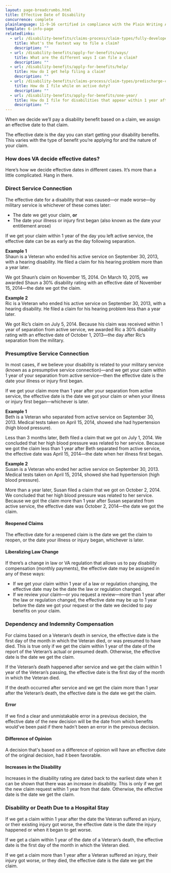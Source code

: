 ```yaml
---
layout: page-breadcrumbs.html
title: Effective Date of Disability
concurrence: complete
plainlanguage: 11-9-16 certified in compliance with the Plain Writing Act
template: 6-info-page
relatedlinks:
  - url: /disability-benefits/claims-process/claim-types/fully-developed-claim/
    title: What's the fastest way to file a claim?
    description: ""
  - url: /disability-benefits/apply-for-benefits/ways/
    title: What are the different ways I can file a claim?
    description: ""
  - url: /disability-benefits/apply-for-benefits/help/
    title: How do I get help filing a claim?
    description: ""
  - url: /disability-benefits/claims-process/claim-types/predischarge-claim/
    title: How do I file while on active duty?
    description: ""
  - url: /disability-benefits/apply-for-benefits/one-year/
    title: How do I file for disabilities that appear within 1 year after discharge?
    description: ""
---
```


When we decide we’ll pay a disability benefit based on a claim, we assign an effective date to that claim.

The effective date is the day you can start getting your disability benefits. This varies with the type of benefit you’re applying for and the nature of your claim.


<div class="call-out usa-content" markdown="1">

### How does VA decide effective dates?

Here’s how we decide effective dates in different cases. It’s more than a little complicated. Hang in there.

</div>

### Direct Service Connection

The effective date for a disability that was caused—or made worse—by military service is whichever of these comes later:

-	The date we get your claim, 
**or**
-	The date your illness or injury first began (also known as the date your entitlement arose)

If we get your claim within 1 year of the day you left active service, the effective date can be as early as the day following separation.

**Example 1**<br>
Shaun is a Veteran who ended his active service on September 30, 2013, with a hearing disability. He filed a claim for his hearing problem more than a year later. 

We got Shaun’s claim on November 15, 2014. On March 10, 2015, we awarded Shaun a 30% disability rating with an effective date of November 15, 2014—the date we got the claim.

**Example 2**<br>
Ric is a Veteran who ended his active service on September 30, 2013, with a hearing disability. He filed a claim for his hearing problem less than a year later.

We got Ric’s claim on July 5, 2014. Because his claim was received within 1 year of separation from active service, we awarded Ric a 30% disability rating with an effective date of October 1, 2013—the day after Ric’s separation from the military.

### Presumptive Service Connection

In most cases, if we believe your disability is related to your military service (known as a presumptive service connection)—and we get your claim within 1 year of your separation from active service—then the effective date is the date your illness or injury first began.

If we get your claim more than 1 year after your separation from active service, the effective date is the date we got your claim or when your illness or injury first began—whichever is later.

**Example 1**<br>
Beth is a Veteran who separated from active service on September 30, 2013. Medical tests taken on April 15, 2014, showed she had hypertension (high blood pressure).

Less than 3 months later, Beth filed a claim that we got on July 1, 2014. We concluded that her high blood pressure was related to her service. Because we got the claim less than 1 year after Beth separated from active service, the effective date was April 15, 2014—the date when her illness first began.

**Example 2**<br>
Susan is a Veteran who ended her active service on September 30, 2013. Medical tests taken on April 15, 2014, showed she had hypertension (high blood pressure). 

More than a year later, Susan filed a claim that we got on October 2, 2014. We concluded that her high blood pressure was related to her service. Because we got the claim more than 1 year after Susan separated from active service, the effective date was October 2, 2014—the date we got the claim.

#### Reopened Claims

The effective date for a reopened claim is the date we get the claim to reopen, or the date your illness or injury began, whichever is later.

#### Liberalizing Law Change

If there’s a change in law or VA regulation that allows us to pay disability compensation (monthly payments), the effective date may be assigned in any of these ways:

-	If we get your claim within 1 year of a law or regulation changing, the effective date may be the date the law or regulation changed.
-	If we review your claim—or you request a review—more than 1 year after the law or regulation changed, the effective date may be up to 1 year before the date we got your request or the date we decided to pay benefits on your claim.


### Dependency and Indemnity Compensation

For claims based on a Veteran’s death in service, the effective date is the first day of the month in which the Veteran died, or was presumed to have died. This is true only if we get the claim within 1 year of the date of the report of the Veteran’s actual or presumed death. Otherwise, the effective date is the date we get the claim.

If the Veteran’s death happened after service and we get the claim within 1 year of the Veteran’s passing, the effective date is the first day of the month in which the Veteran died.

If the death occurred after service and we get the claim more than 1 year after the Veteran’s death, the effective date is the date we get the claim.

#### Error

If we find a clear and unmistakable error in a previous decision, the effective date of the new decision will be the date from which benefits would've been paid if there hadn't been an error in the previous decision.

#### Difference of Opinion

A decision that's based on a difference of opinion will have an effective date of the original decision, had it been favorable.

#### Increases in the Disability

Increases in the disability rating are dated back to the earliest date when it can be shown that there was an increase in disability. This is only if we get the new claim request within 1 year from that date. Otherwise, the effective date is the date we get the claim.

### Disability or Death Due to a Hospital Stay

If we get a claim within 1 year after the date the Veteran suffered an injury, or their existing injury got worse, the effective date is the date the injury happened or when it began to get worse.

If we get a claim within 1 year of the date of a Veteran’s death, the effective date is the first day of the month in which the Veteran died.

If we get a claim more than 1 year after a Veteran suffered an injury, their injury got worse, or they died, the effective date is the date we get the claim.
